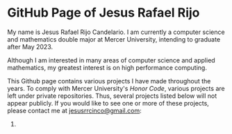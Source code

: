 # GitHub Page of Jesus Rafael Rijo

My name is Jesus Rafael Rijo Candelario. I am currently a computer science and mathematics double major at Mercer University, intending to graduate after May 2023.

Although I am interested in many areas of computer science and applied mathematics, my greatest interest is on high performance computing.

This Github page contains various projects I have made throughout the years. To comply with Mercer University's *Honor Code*, various projects are left under 
private repositories. Thus, several projects listed below will not appear publicly. If you would like to see one or more of these projects, please contact me 
at jesusrrcinco@gmail.com:

1. 


